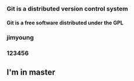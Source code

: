 ### Git **is** a distributed version control system
#### Git is a free software distributed under the GPL
### jimyoung
### 123456
## I'm in master
